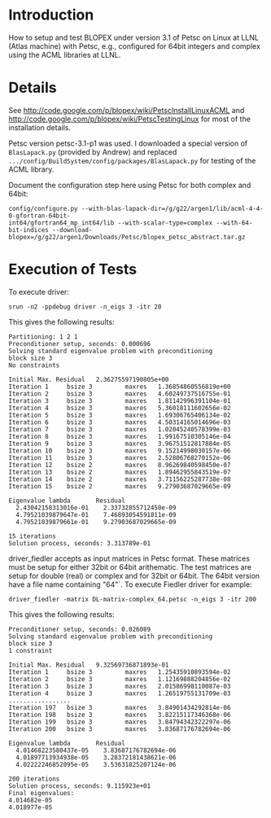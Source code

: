 # Introduction #

How to setup and test BLOPEX under version 3.1 of Petsc on Linux at LLNL (Atlas machine) with Petsc, e.g., configured for 64bit integers and complex using the ACML libraries at LLNL.


# Details #

See http://code.google.com/p/blopex/wiki/PetscInstallLinuxACML and
http://code.google.com/p/blopex/wiki/PetscTestingLinux for most of the installation details.

Petsc version petsc-3.1-p1 was used.
I downloaded a special version of `BlasLapack.py` (provided by Andrew)
and replaced `.../config/BuildSystem/config/packages/BlasLapack.py` for testing of the ACML library.

Document the configuration step here using Petsc for both complex and 64bit:
```
config/configure.py --with-blas-lapack-dir=/g/g22/argen1/lib/acml-4-4-0-gfortran-64bit-
int64/gfortran64_mp_int64/lib --with-scalar-type=complex --with-64-bit-indices --download-
blopex=/g/g22/argen1/Downloads/Petsc/blopex_petsc_abstract.tar.gz
```

# Execution of Tests #

To execute driver:
```
srun -n2 -ppdebug driver -n_eigs 3 -itr 20
```

This gives the following results:
```
Partitioning: 1 2 1
Preconditioner setup, seconds: 0.000696
Solving standard eigenvalue problem with preconditioning
block size 3
No constraints

Initial Max. Residual   2.36275597190805e+00
Iteration 1     bsize 3         maxres   1.36854860556819e+00
Iteration 2     bsize 3         maxres   4.60249737516755e-01
Iteration 3     bsize 3         maxres   1.81142996391104e-01
Iteration 4     bsize 3         maxres   5.36018111602656e-02
Iteration 5     bsize 3         maxres   1.69306765406134e-02
Iteration 6     bsize 3         maxres   4.50314165014696e-03
Iteration 7     bsize 3         maxres   1.02045240578399e-03
Iteration 8     bsize 3         maxres   1.99167510305146e-04
Iteration 9     bsize 3         maxres   3.96751512817884e-05
Iteration 10    bsize 3         maxres   9.15214998030157e-06
Iteration 11    bsize 3         maxres   2.52806768270152e-06
Iteration 12    bsize 2         maxres   8.96269840598450e-07
Iteration 13    bsize 2         maxres   1.89462955843519e-07
Iteration 14    bsize 2         maxres   3.71156225287738e-08
Iteration 15    bsize 2         maxres   9.27903687029665e-09

Eigenvalue lambda       Residual              
  2.43042158313016e-01    2.33732855712450e-09
  4.79521039879647e-01    7.46893054591811e-09
  4.79521039879661e-01    9.27903687029665e-09

15 iterations
Solution process, seconds: 3.313789e-01
```

driver\_fiedler accepts as input matrices in Petsc format. These matrices must be setup for either 32bit or 64bit arithematic. The test matrices are setup for double (real) or complex and for 32bit or 64bit. The 64bit version have a file name containing "64"`.
To execute Fiedler driver for example:
```
driver_fiedler -matrix DL-matrix-complex_64.petsc -n_eigs 3 -itr 200
```

This gives the following results:
```
Preconditioner setup, seconds: 0.026089
Solving standard eigenvalue problem with preconditioning
block size 3
1 constraint

Initial Max. Residual   9.32569736871893e-01
Iteration 1     bsize 3         maxres   1.25435910893594e-02
Iteration 2     bsize 3         maxres   1.12169888204856e-02
Iteration 3     bsize 3         maxres   2.01586998110087e-03
Iteration 4     bsize 3         maxres   1.26519755131709e-03
.................
Iteration 197   bsize 3         maxres   3.84901434292814e-06
Iteration 198   bsize 3         maxres   3.82215117346368e-06
Iteration 199   bsize 3         maxres   3.84794342322297e-06
Iteration 200   bsize 3         maxres   3.83687176782694e-06

Eigenvalue lambda       Residual              
  4.01468223580437e-05    3.83687176782694e-06
  4.01897713934938e-05    3.28372181438621e-06
  4.02222246852095e-05    3.53631825207124e-06

200 iterations
Solution process, seconds: 9.115923e+01
Final eigenvalues:
4.014682e-05
4.018977e-05
```